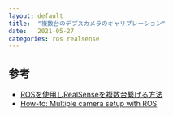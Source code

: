 ```yaml
---
layout: default
title:  "複数台のデプスカメラのキャリブレーション"
date:   2021-05-27
categories: ros realsense
---
```



## 参考
- [ROSを使用しRealSenseを複数台繋げる方法](https://qiita.com/k-Mata/items/ce14e79de54841cbd0fc)
- [How-to: Multiple camera setup with ROS](https://www.intelrealsense.com/how-to-multiple-camera-setup-with-ros/)
